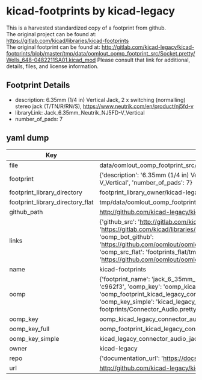 # kicad-footprints by kicad-legacy  
This is a harvested standardized copy of a footprint from github.  
The original project can be found at:  
https://gitlab.com/kicad/libraries/kicad-footprints  
The original footprint can be found at:
http://gitlab.com/kicad-legacy/kicad-footprints/blob/master/tmp/data/oomlout_oomp_footprint_src/Socket.pretty/Wells_648-0482211SA01.kicad_mod
Please consult that link for additional, details, files, and license information.  
## Footprint Details
* description: 6.35mm (1/4 in) Vertical Jack, 2 x switching (normalling) stereo jack (T/TN/R/RN/S), https://www.neutrik.com/en/product/nj5fd-v  
* libraryLink: Jack_6.35mm_Neutrik_NJ5FD-V_Vertical  
* number_of_pads: 7  
## yaml dump  
| Key | Value |  
| --- | --- |  
| file | data/oomlout_oomp_footprint_src/kicad-footprints/Connector_Audio.pretty/Jack_6.35mm_Neutrik_NJ5FD-V_Vertical.kicad_mod |  
| footprint | {'description': '6.35mm (1/4 in) Vertical Jack, 2 x switching (normalling) stereo jack (T/TN/R/RN/S), https://www.neutrik.com/en/product/nj5fd-v', 'libraryLink': 'Jack_6.35mm_Neutrik_NJ5FD-V_Vertical', 'number_of_pads': 7} |  
| footprint_library_directory | footprint_library_owner/kicad-legacy_kicad-footprints |  
| footprint_library_directory_flat | tmp/data/oomlout_oomp_footprint_src/footprints_flat/kicad_legacy_connector_audio_jack_6_35mm_neutrik_nj5fd_v_vertical/working |  
| github_path | http://github.com/kicad-legacy/kicad-footprints/blob/master/tmp/data/oomlout_oomp_footprint_src/Connector_Audio.pretty/Jack_6.35mm_Neutrik_NJ5FD-V_Vertical.kicad_mod |  
| links | {'github_src': 'http://gitlab.com/kicad-legacy/kicad-footprints/blob/master/tmp/data/oomlout_oomp_footprint_src/Socket.pretty/Wells_648-0482211SA01.kicad_mod', 'github_src_repo': 'https://gitlab.com/kicad/libraries/kicad-footprints', 'oomp_bot': 'tmp/data/oomlout_oomp_footprint_src/footprints/kicad_legacy_connector_audio_jack_6_35mm_neutrik_nj5fd_v_vertical/working', 'oomp_bot_github': 'https://github.com/oomlout/oomlout_oomp_footprint_bot/tree/main/tmp/data/oomlout_oomp_footprint_src/footprints/kicad_legacy_connector_audio_jack_6_35mm_neutrik_nj5fd_v_vertical/working', 'oomp_src_flat': 'footprints_flat/tmp/data/oomlout_oomp_footprint_src/footprints_flat/kicad_legacy_connector_audio_jack_6_35mm_neutrik_nj5fd_v_vertical/working', 'oomp_src_flat_github': 'https://github.com/oomlout/oomlout_oomp_footprint_src/tree/main/tmp/data/oomlout_oomp_footprint_src/footprints_flat/kicad_legacy_connector_audio_jack_6_35mm_neutrik_nj5fd_v_vertical/working'} |  
| name | kicad-footprints |  
| oomp | {'footprint_name': 'jack_6_35mm_neutrik_nj5fd_v_vertical', 'library_name': 'connector_audio', 'md5': 'c962f3a17c4bc2571fe19798582314bc', 'md5_10': 'c962f3a17c', 'md5_5': 'c962f', 'md5_6': 'c962f3', 'oomp_key': 'oomp_kicad_legacy_connector_audio_jack_6_35mm_neutrik_nj5fd_v_vertical', 'oomp_key_extra': 'oomp_footprint_kicad_legacy_connector_audio_jack_6_35mm_neutrik_nj5fd_v_vertical', 'oomp_key_full': 'oomp_footprint_kicad_legacy_connector_audio_jack_6_35mm_neutrik_nj5fd_v_vertical_c962f3', 'oomp_key_simple': 'kicad_legacy_connector_audio_jack_6_35mm_neutrik_nj5fd_v_vertical', 'original_filename': 'data/oomlout_oomp_footprint_src/kicad-footprints/Connector_Audio.pretty/Jack_6.35mm_Neutrik_NJ5FD-V_Vertical.kicad_mod', 'owner_name': 'kicad_legacy'} |  
| oomp_key | oomp_kicad_legacy_connector_audio_jack_6_35mm_neutrik_nj5fd_v_vertical |  
| oomp_key_full | oomp_footprint_kicad_legacy_connector_audio_jack_6_35mm_neutrik_nj5fd_v_vertical |  
| oomp_key_simple | kicad_legacy_connector_audio_jack_6_35mm_neutrik_nj5fd_v_vertical |  
| owner | kicad-legacy |  
| repo | {'documentation_url': 'https://docs.github.com/rest/repos/repos#get-a-repository', 'message': 'Not Found'} |  
| url | http://github.com/kicad-legacy/kicad-footprints |  

